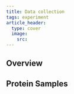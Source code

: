 ```yaml
---
title: Data collection
tags: experiment 
article_header:
  type: cover
  image:
    src: 
---
```


## Overview

## Protein Samples 



